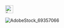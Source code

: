 <img width="25" alt="favicon" src="https://github.com/user-attachments/assets/6e9a447a-f63c-48ef-99b7-1db80df341b5">

![AdobeStock_69357066](https://github.com/user-attachments/assets/33852952-9915-4422-aec5-f26b9f4a4d6d)


